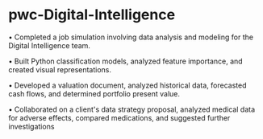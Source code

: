 # pwc-Digital-Intelligence

•	Completed a job simulation involving data analysis and modeling for the Digital Intelligence team.

•	Built Python classification models, analyzed feature importance, and created visual representations.

•	Developed a valuation document, analyzed historical data, forecasted cash flows, and determined portfolio present value.

•	Collaborated on a client's data strategy proposal, analyzed medical data for adverse effects, compared medications, and suggested further investigations

